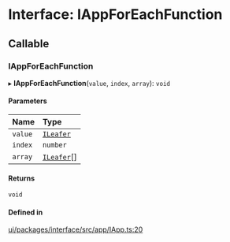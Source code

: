 # Interface: IAppForEachFunction

## Callable

### IAppForEachFunction

▸ **IAppForEachFunction**(`value`, `index`, `array`): `void`

#### Parameters

| Name | Type |
| :------ | :------ |
| `value` | [`ILeafer`](ILeafer.md) |
| `index` | `number` |
| `array` | [`ILeafer`](ILeafer.md)[] |

#### Returns

`void`

#### Defined in

[ui/packages/interface/src/app/IApp.ts:20](https://github.com/leaferjs/leafer-ui/blob/66bfac2/packages/interface/src/app/IApp.ts#L20)
